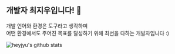 <h2>
  개발자 최지우입니다! 👋
</h2>

개발 언어와 환경은 도구라고 생각하며 
<br />
어떤 환경에서도 주어진 목표를 달성하기 위해 최선을 다하는 개발자입니다 :)

![heyjyu's github stats](https://github-readme-stats.vercel.app/api?username=heyjyu&show_icons=true)

<!--
**heyjyu/heyjyu** is a ✨ _special_ ✨ repository because its `README.md` (this file) appears on your GitHub profile.

Here are some ideas to get you started:

- 🔭 I’m currently working on ...
- 🌱 I’m currently learning ...
- 👯 I’m looking to collaborate on ...
- 🤔 I’m looking for help with ...
- 💬 Ask me about ...
- 📫 How to reach me: ...
- 😄 Pronouns: ...
- ⚡ Fun fact: ...
-->
